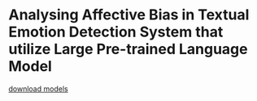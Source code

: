 # Analysing Affective Bias in Textual Emotion Detection System that utilize Large Pre-trained Language Model


[download models](https://drive.google.com/drive/folders/1M_-B8WpByftRlk44tqQ9b-WrXv3rIj_X?usp=sharing)
